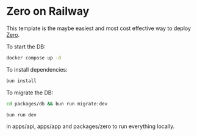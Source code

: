 # Zero on Railway

This template is the maybe easiest and most cost effective way to deploy [Zero](https://zero.rocicorp.dev).

To start the DB:

```bash
docker compose up -d
```

To install dependencies:

```bash
bun install
```

To migrate the DB:

```bash
cd packages/db && bun run migrate:dev
```

```bash
bun run dev
```

in apps/api, apps/app and packages/zero to run everything locally.
